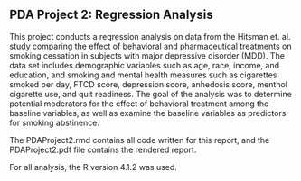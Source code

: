 ## PDA Project 2: Regression Analysis

This project conducts a regression analysis on data from the Hitsman et. al. study comparing the effect of behavioral and pharmaceutical treatments on smoking cessation in subjects with major depressive disorder (MDD). The data set includes demographic variables such as age, race, income, and education, and smoking and mental health measures such as cigarettes smoked per day, FTCD score, depression score, anhedosis score, menthol cigarette use, and quit readiness. The goal of the analysis was to determine potential moderators for the effect of behavioral treatment among the baseline variables, as well as examine the baseline variables as predictors for smoking abstinence. 


The PDAProject2.rmd contains all code written for this report, and the PDAProject2.pdf file contains the rendered report. 

For all analysis, the R version 4.1.2 was used.
